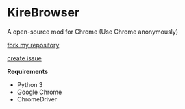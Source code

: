 # KireBrowser
A open-source mod for Chrome
(Use Chrome anonymously)

[fork my repository](https://github.com/user/repository/fork)

[create issue](https://github.com/user/repository/issues/new)

**Requirements**
- Python 3
- Google Chrome
- ChromeDriver

